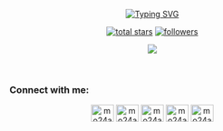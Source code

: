 <p align="center">
  <a href="">
    <img src="https://readme-typing-svg.demolab.com?font=Fira+Code&duration=1&pause=1000000000&color=5C7EF7&center=true&vCenter=true&width=435&lines=Mohammed-ali+Cherraoui" alt="Typing SVG" /></a>
 <p align="center">
  <a href="https://github.com/mo24ali?tab=repositories&sort=stargazers">
    <img alt="total stars" title="Total stars on GitHub" src="https://custom-icon-badges.demolab.com/github/stars/mo24ali?color=55960c&style=for-the-badge&labelColor=488207&logo=star"/></a>
  <a href="https://github.com/mo24ali?tab=followers">
    <img alt="followers" title="Follow me on Github" src="https://custom-icon-badges.demolab.com/github/followers/mo24ali?color=236ad3&labelColor=1155ba&style=for-the-badge&logo=person-add&label=Follow&logoColor=white"/></a>
</p>
</p>

<p align="center">
  <!-- Typing SVG by DenverCoder1 - https://github.com/DenverCoder1/readme-typing-svg -->
  <a href="https://github.com/mo24ali/readme-typing-svg">
    <img src="https://readme-typing-svg.demolab.com/?lines=Computer%20Geek;Always%20learning%20new%20things&font=Fira%20Code&center=true&width=440&height=45&color=f75c7e&vCenter=true&pause=1000&size=22" /></a>
</p>


<!-- Social badges section -->
<!-- Badges with custom icons - https://github.com/DenverCoder1/custom-icon-badges -->
<!-- View counter - https://github.com/DenverCoder1/Simple-View-Counter -->


<br/>
<h3 align="left">Connect with me:</h3>
<p align="center">
<a href="https://twitter.com/MoAli2024436" target="blank"><img align="center" src="https://raw.githubusercontent.com/rahuldkjain/github-profile-readme-generator/master/src/images/icons/Social/twitter.svg" alt="mo24ali" height="30" width="40" /></a>
<a href="https://www.linkedin.com/in/mohammed-ali-cherraoui-834533246/" target="blank"><img align="center" src="https://raw.githubusercontent.com/rahuldkjain/github-profile-readme-generator/master/src/images/icons/Social/linked-in-alt.svg" alt="mo24ali" height="30" width="40" /></a>
<a href="https://www.hackerrank.com/m_cherraoui3108" target="blank"><img align="center" src="https://raw.githubusercontent.com/rahuldkjain/github-profile-readme-generator/master/src/images/icons/Social/hackerrank.svg" alt="mo24ali" height="30" width="40" /></a>
<a href="https://leetcode.com/Mo24Ali/" target="blank"><img align="center" src="https://raw.githubusercontent.com/rahuldkjain/github-profile-readme-generator/master/src/images/icons/Social/leet-code.svg" alt="mo24ali" height="30" width="40" /></a>
<a href="https://stackoverflow.com/users/20365329/mo-ali" target="blank"><img align="center" src="https://raw.githubusercontent.com/rahuldkjain/github-profile-readme-generator/master/src/images/icons/Social/stack-overflow.svg" alt="mo24ali" height="30" width="40" /></a>
</p>
